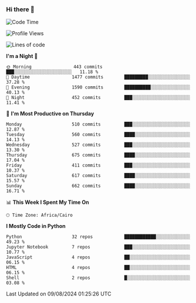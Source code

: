 ### Hi there 👋

<!--
**AMR-KELEG/AMR-KELEG** is a ✨ _special_ ✨ repository because its `README.md` (this file) appears on your GitHub profile.

Here are some ideas to get you started:

- 🔭 I’m currently working on ...
- 🌱 I’m currently learning ...
- 👯 I’m looking to collaborate on ...
- 🤔 I’m looking for help with ...
- 💬 Ask me about ...
- 📫 How to reach me: ...
- 😄 Pronouns: ...
- ⚡ Fun fact: ...
-->

<!--START_SECTION:waka-->
![Code Time](http://img.shields.io/badge/Code%20Time-0%20secs-blue)

![Profile Views](http://img.shields.io/badge/Profile%20Views-0-blue)

![Lines of code](https://img.shields.io/badge/From%20Hello%20World%20I%27ve%20Written-24.1%20million%20lines%20of%20code-blue)

**I'm a Night 🦉** 

```text
🌞 Morning                443 commits         ███░░░░░░░░░░░░░░░░░░░░░░   11.18 % 
🌆 Daytime                1477 commits        █████████░░░░░░░░░░░░░░░░   37.28 % 
🌃 Evening                1590 commits        ██████████░░░░░░░░░░░░░░░   40.13 % 
🌙 Night                  452 commits         ███░░░░░░░░░░░░░░░░░░░░░░   11.41 % 
```
📅 **I'm Most Productive on Thursday** 

```text
Monday                   510 commits         ███░░░░░░░░░░░░░░░░░░░░░░   12.87 % 
Tuesday                  560 commits         ████░░░░░░░░░░░░░░░░░░░░░   14.13 % 
Wednesday                527 commits         ███░░░░░░░░░░░░░░░░░░░░░░   13.30 % 
Thursday                 675 commits         ████░░░░░░░░░░░░░░░░░░░░░   17.04 % 
Friday                   411 commits         ███░░░░░░░░░░░░░░░░░░░░░░   10.37 % 
Saturday                 617 commits         ████░░░░░░░░░░░░░░░░░░░░░   15.57 % 
Sunday                   662 commits         ████░░░░░░░░░░░░░░░░░░░░░   16.71 % 
```


📊 **This Week I Spent My Time On** 

```text
🕑︎ Time Zone: Africa/Cairo
```

**I Mostly Code in Python** 

```text
Python                   32 repos            ████████████░░░░░░░░░░░░░   49.23 % 
Jupyter Notebook         7 repos             ███░░░░░░░░░░░░░░░░░░░░░░   10.77 % 
JavaScript               4 repos             ██░░░░░░░░░░░░░░░░░░░░░░░   06.15 % 
HTML                     4 repos             ██░░░░░░░░░░░░░░░░░░░░░░░   06.15 % 
Shell                    2 repos             █░░░░░░░░░░░░░░░░░░░░░░░░   03.08 % 
```




 Last Updated on 09/08/2024 01:25:26 UTC
<!--END_SECTION:waka-->

